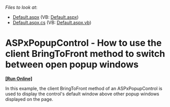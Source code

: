 <!-- default file list -->
*Files to look at*:

* [Default.aspx](./CS/Site/Default.aspx) (VB: [Default.aspx](./VB/Site/Default.aspx))
* [Default.aspx.cs](./CS/Site/Default.aspx.cs) (VB: [Default.aspx.vb](./VB/Site/Default.aspx.vb))
<!-- default file list end -->
# ASPxPopupControl - How to use the client BringToFront method to switch between open popup windows
<!-- run online -->
**[[Run Online]](https://codecentral.devexpress.com/e1116/)**
<!-- run online end -->


<p>In this example, the client BringToFront method of an ASPxPopupControl is used to display the control's default window above other popup windows displayed on the page.</p>

<br/>


